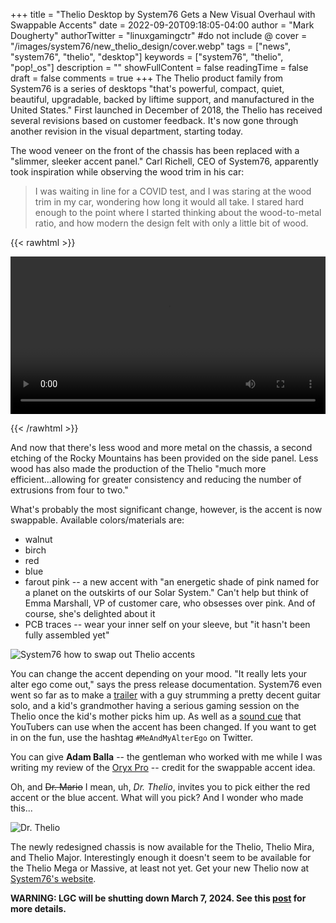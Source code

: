 +++
title = "Thelio Desktop by System76 Gets a New Visual Overhaul with Swappable Accents"
date = 2022-09-20T09:18:05-04:00
author = "Mark Dougherty"
authorTwitter = "linuxgamingctr" #do not include @
cover = "/images/system76/new_thelio_design/cover.webp"
tags = ["news", "system76", "thelio", "desktop"]
keywords = ["system76", "thelio", "pop!_os"]
description = ""
showFullContent = false
readingTime = false
draft = false
comments = true
+++
The Thelio product family from System76 is a series of desktops "that's powerful, compact, quiet, beautiful, upgradable, backed by liftime support, and manufactured in the United States." First launched in December of 2018, the Thelio has received several revisions based on customer feedback. It's now gone through another revision in the visual department, starting today.

The wood veneer on the front of the chassis has been replaced with a "slimmer, sleeker accent panel." Carl Richell, CEO of System76, apparently took inspiration while observing the wood trim in his car:
>  I was waiting in line for a COVID test, and I was staring at the wood trim in my car, wondering how long it would all take. I stared hard enough to the point where I started thinking about the wood-to-metal ratio, and how modern the design felt with only a little bit of wood.

{{< rawhtml >}} 

<video width=100% controls>
    <source src="/videos/thelio_accents.webm" type="video/webm">
    Your browser does not support the video tag.
</video>

{{< /rawhtml >}}

And now that there's less wood and more metal on the chassis, a second etching of the Rocky Mountains has been provided on the side panel. Less wood has also made the production of the Thelio "much more efficient...allowing for greater consistency and reducing the number of extrusions from four to two."

What's probably the most significant change, however, is the accent is now swappable. Available colors/materials are:
- walnut
- birch
- red
- blue
- farout pink -- a new accent with "an energetic shade of pink named for a planet on the outskirts of our Solar System." Can't help but think of Emma Marshall, VP of customer care, who obsesses over pink. And of course, she's delighted about it
- PCB traces -- wear your inner self on your sleeve, but "it hasn't been fully assembled yet"

![System76 how to swap out Thelio accents](/images/system76/new_thelio_design/swap_accent_instructions.jpg)

You can change the accent depending on your mood. "It really lets your alter ego come out," says the press release documentation. System76 even went so far as to make a [trailer](https://youtu.be/AlQwD2u5YTc) with a guy strumming a pretty decent guitar solo, and a kid's grandmother having a serious gaming session on the Thelio once the kid's mother picks him up. As well as a [sound cue](https://s76.co/accent-soundcue) that YouTubers can use when the accent has been changed. If you want to get in on the fun, use the hashtag `#MeAndMyAlterEgo` on Twitter.

You can give **Adam Balla** -- the gentleman who worked with me while I was writing my review of the [Oryx Pro](https://linuxgamingcentral.com/posts/oryx-pro-by-system76-review/) -- credit for the swappable accent idea.

Oh, and ~~Dr. Mario~~ I mean, uh, *Dr. Thelio*, invites you to pick either the red accent or the blue accent. What will you pick? And I wonder who made this...

![Dr. Thelio](/images/system76/new_thelio_design/dr_thelio.jpg)

The newly redesigned chassis is now available for the Thelio, Thelio Mira, and Thelio Major. Interestingly enough it doesn't seem to be available for the Thelio Mega or Massive, at least not yet. Get your new Thelio now at [System76's website](https://system76.com/desktops).

**WARNING: LGC will be shutting down March 7, 2024. See this [post](https://linuxgamingcentral.com/posts/the-end-of-lgc/) for more details.**
